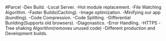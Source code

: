 


#Parcel
-Dev Build.
-Local Server.
-Hot module replacement.
-File Watching Algorithm.
-Faster Builds(Caching).
-Image optimization.
-Minifying our app (bundling).
-Code Compression.
-Code Splitting.
-Differential Bunlding(Supports old browsers).
-Diagonastics.
-Error Handling.
-HTTPS
-Tree shaking Algorithm(removes unused code)
-Different production and Development builds.

